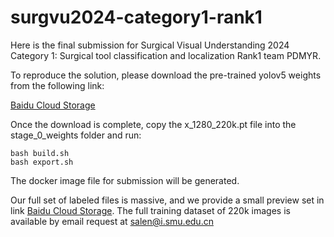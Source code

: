 # surgvu2024-category1-rank1

Here is the final submission for Surgical Visual Understanding 2024 Category 1: Surgical tool classification and localization Rank1 team PDMYR.

To reproduce the solution, please download the pre-trained yolov5 weights from the following link:

[Baidu Cloud Storage](https://pan.baidu.com/s/1tHVwSbztnHc26MUpLcURQA)

Once the download is complete, copy the x_1280_220k.pt file into the stage_0_weights folder and run:

```
bash build.sh
bash export.sh
```

The docker image file for submission will be generated.

Our full set of labeled files is massive, and we provide a small preview set in link [Baidu Cloud Storage](https://pan.baidu.com/s/1tHVwSbztnHc26MUpLcURQA).
The full training dataset of 220k images is available by email request at salen@i.smu.edu.cn